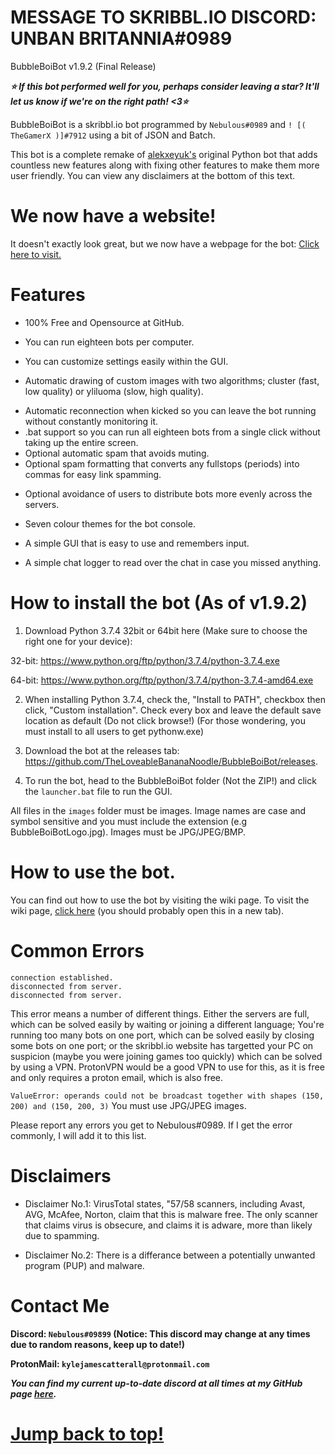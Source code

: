 # MESSAGE TO SKRIBBL.IO DISCORD: UNBAN BRITANNIA#0989


 BubbleBoiBot v1.9.2 (Final Release)


***⭐ If this bot performed well for you, perhaps consider leaving a star? It'll let us know if we're on the right path! <3⭐***


BubbleBoiBot is a skribbl.io bot programmed by `Nebulous#0989` and `! [( TheGamerX )]#7912` using a bit of JSON and Batch.

This bot is a complete remake of [alekxeyuk's](https://github.com/alekxeyuk) original Python bot that adds countless new features along with fixing other features to make them more user friendly. You can view any disclaimers at the bottom of this text.


# We now have a website!
It doesn't exactly look great, but we now have a webpage for the bot: [Click here to visit.](https://bubbleboibot.github.io/)


# Features
- 100% Free and Opensource at GitHub.
+ You can run eighteen bots per computer.
- You can customize settings easily within the GUI.
+ Automatic drawing of custom images with two algorithms; cluster (fast, low quality) or yliluoma (slow, high quality).
- Automatic reconnection when kicked so you can leave the bot running without constantly monitoring it.
- .bat support so you can run all eighteen bots from a single click without taking up the entire screen.
- Optional automatic spam that avoids muting.
- Optional spam formatting that converts any fullstops (periods) into commas for easy link spamming.
+ Optional avoidance of users to distribute bots more evenly across the servers.
- Seven colour themes for the bot console.
+ A simple GUI that is easy to use and remembers input.
- A simple chat logger to read over the chat in case you missed anything.


# How to install the bot (As of v1.9.2)
1. Download Python 3.7.4 32bit or 64bit here (Make sure to choose the right one for your device): 

32-bit: https://www.python.org/ftp/python/3.7.4/python-3.7.4.exe

64-bit: https://www.python.org/ftp/python/3.7.4/python-3.7.4-amd64.exe

2. When installing Python 3.7.4, check the, "Install to PATH", checkbox then click, "Custom installation". Check every box and leave the default save location as default (Do not click browse!) (For those wondering, you must install to all users to get pythonw.exe)

3. Download the bot at the releases tab: https://github.com/TheLoveableBananaNoodle/BubbleBoiBot/releases.

6. To run the bot, head to the BubbleBoiBot folder (Not the ZIP!) and click the `launcher.bat` file to run the GUI.

All files in the `images` folder must be images.
Image names are case and symbol sensitive and you must include the extension (e.g BubbleBoiBotLogo.jpg).
Images must be JPG/JPEG/BMP.


# How to use the bot.

You can find out how to use the bot by visiting the wiki page. To visit the wiki page, [click here](https://bubbleboibot.github.io/wiki.html) (you should probably open this in a new tab).


# Common Errors
```
connection established.
disconnected from server.
disconnected from server.
```
This error means a number of different things. Either the servers are full, which can be solved easily by waiting or joining a different language; You're running too many bots on one port, which can be solved easily by closing some bots on one port; or the skribbl.io website has targetted your PC on suspicion (maybe you were joining games too quickly) which can be solved by using a VPN. ProtonVPN would be a good VPN to use for this, as it is free and only requires a proton email, which is also free.

`ValueError: operands could not be broadcast together with shapes (150, 200) and (150, 200, 3)`
You must use JPG/JPEG images.

Please report any errors you get to Nebulous#0989. If I get the error commonly, I will add it to this list.


# Disclaimers
- Disclaimer No.1: VirusTotal states, "57/58 scanners, including Avast, AVG, McAfee, Norton, claim that this is malware free. The only scanner that claims virus is obsecure, and claims it is adware, more than likely due to spamming.

- Disclaimer No.2: There is a differance between a potentially unwanted program (PUP) and malware.


# Contact Me
**Discord: `Nebulous#09899` (Notice: This discord may change at any times due to random reasons, keep up to date!)**

**ProtonMail: `kylejamescatterall@protonmail.com`**

***You can find my current up-to-date discord at all times at my GitHub page [here](https://github.com/TheLoveableBananaNoodle).***


# [Jump back to top!](https://github.com/TheLoveableBananaNoodle/BubbleBoiBot#bubbleboibot-v192)
